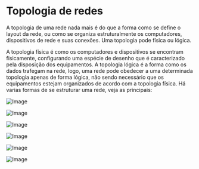 # Topologia de redes

A topologia de uma rede nada mais é do que a forma como se define o layout da rede, ou como se organiza estruturalmente os computadores, dispositivos de rede e suas conexões. Uma topologia pode física ou lógica. 

A topologia física é como os computadores e dispositivos se encontram fisicamente, configurando uma espécie de desenho que é caracterizado pela disposição dos equipamentos. A topologia lógica é a forma como os dados trafegam na rede, logo, uma rede pode obedecer a uma determinada topologia apenas de forma lógica, não sendo necessário que os equipamentos estejam organizados de
acordo com a topologia física. Há varias formas de se estruturar uma rede, veja as principais:

![Image](https://user-images.githubusercontent.com/45495068/182739000-d1a24f90-aefb-4146-8384-b76ec65d7cfb.png)

![Image](https://user-images.githubusercontent.com/45495068/182739043-dac9a65d-27f0-43a1-9356-0438df56b672.png)

![Image](https://user-images.githubusercontent.com/45495068/182739095-2a528b3e-023e-4fd9-b505-b4913b84b61f.png)

![Image](https://user-images.githubusercontent.com/45495068/182739138-dc2b36e8-71cf-477f-89e5-5ddb7138f5ec.png)

![Image](https://user-images.githubusercontent.com/45495068/182739187-a7f94769-d805-49f5-af88-4390b991cb8a.png)

![Image](https://user-images.githubusercontent.com/45495068/182739222-4c11a233-32ee-4d51-9df2-40c23a3fa119.png)